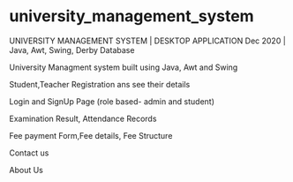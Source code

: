 # university_management_system

UNIVERSITY MANAGEMENT SYSTEM | DESKTOP 
APPLICATION
Dec 2020 | Java, Awt, Swing, Derby Database

University Managment system built using Java, Awt and Swing

Student,Teacher Registration ans see their details

Login and SignUp Page (role based- admin and student)

Examination Result, Attendance Records

Fee payment Form,Fee details, Fee Structure

Contact us

About Us
